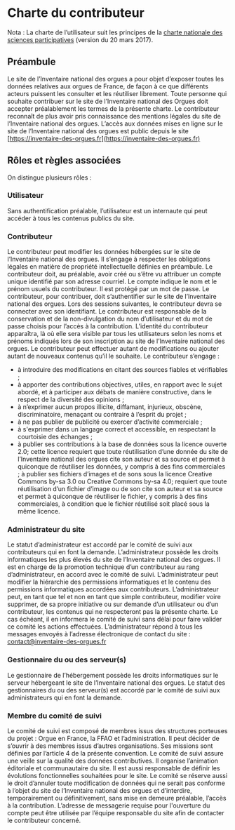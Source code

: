 # Charte du contributeur

Nota : La charte de l’utilisateur suit les principes de la [charte nationale des sciences participatives](https://www.science-ensemble.org/pdf/charte-francaise-des-sciences-et-recherches-participatives.pdf)
(version du 20 mars 2017).

## Préambule

Le site de l’Inventaire national des orgues a pour objet d’exposer toutes les données relatives aux orgues de France, de façon à ce que différents acteurs puissent les consulter et les réutiliser librement.
Toute personne qui souhaite contribuer sur le site de l’Inventaire national des Orgues doit accepter préalablement les termes de la présente charte.
Le contributeur reconnaît de plus avoir pris connaissance des mentions légales du site de l’Inventaire national des orgues.
L’accès aux données mises en ligne sur le site de l’Inventaire national des orgues est public depuis le site [https://inventaire-des-orgues.fr](https://inventaire-des-orgues.fr) 

## Rôles et règles associées
On distingue plusieurs rôles :

### Utilisateur
Sans authentification préalable, l’utilisateur est un internaute qui peut accéder à tous les contenus publics du site.

### Contributeur
Le contributeur peut modifier les données hébergées sur le site de l’Inventaire national des orgues.
Il s’engage à respecter les obligations légales en matière de propriété intellectuelle définies en préambule.
Le contributeur doit, au préalable, avoir créé ou s’être vu attribuer un compte unique identifié par son adresse courriel. Le compte indique le nom et le prénom usuels du contributeur. Il est protégé par un mot de passe. Le contributeur, pour contribuer, doit s’authentifier sur le site de l’Inventaire national des orgues. Lors des sessions suivantes, le contributeur devra se connecter avec son identifiant. Le contributeur est responsable de la conservation et de la non-divulgation du nom d’utilisateur et du mot de passe choisis pour l’accès à la contribution.
L’identité du contributeur apparaîtra, là où elle sera visible par tous les utilisateurs selon les noms et prénoms indiqués lors de son inscription au site de l’Inventaire national des orgues.
Le contributeur peut effectuer autant de modifications ou ajouter autant de nouveaux contenus qu’il le souhaite.
Le contributeur s’engage :
-	à introduire des modifications en citant des sources fiables et vérifiables ;
-	à apporter des contributions objectives, utiles, en rapport avec le sujet abordé, et à participer aux débats de manière constructive, dans le respect de la diversité des opinions ;
-	à n’exprimer aucun propos illicite, diffamant, injurieux, obscène, discriminatoire, menaçant ou contraire à l’esprit du projet ; 
-	à ne pas publier de publicité ou exercer d’activité commerciale ;
-	à s'exprimer dans un langage correct et accessible, en respectant la courtoisie des échanges ;
-	à publier ses contributions à la base de données sous la licence ouverte 2.0; cette licence requiert que toute réutilisation d’une donnée du site de l’Inventaire national des orgues cite son auteur et sa source et permet à quiconque de réutiliser les données, y compris à des fins commerciales ; à publier ses fichiers d’images et de sons sous la licence Creative Commons by-sa 3.0 ou Creative Commons by-sa 4.0; requiert que toute réutilisation d’un fichier d’image ou de son cite son auteur et sa source et permet à quiconque de réutiliser le fichier, y compris à des fins commerciales, à condition que le fichier réutilisé soit placé sous la même licence.

### Administrateur du site
Le statut d’administrateur est accordé par le comité de suivi aux contributeurs qui en font la demande. L’administrateur possède les droits informatiques les plus élevés du site de l’Inventaire national des orgues. Il est en charge de la promotion technique d’un contributeur au rang d’administrateur, en accord avec le comité de suivi. 
L’administrateur peut modifier la hiérarchie des permissions informatiques et le contenu des permissions informatiques accordées aux contributeurs.
L’administrateur peut, en tant que tel et non en tant que simple contributeur, modifier voire supprimer, de sa propre initiative ou sur demande d’un utilisateur ou d’un contributeur, les contenus qui ne respecteront pas la présente charte. Le cas échéant, il en informera le comité de suivi sans délai pour faire valider ce comité les actions effectuées.
L’administrateur répond à tous les messages envoyés à l’adresse électronique de contact du site : contact@inventaire-des-orgues.fr

### Gestionnaire du ou des serveur(s)
Le gestionnaire de l’hébergement possède les droits informatiques sur le serveur hébergeant le site de l’Inventaire national des orgues.
Le statut des gestionnaires du ou des serveur(s) est accordé par le comité de suivi aux administrateurs qui en font la demande.

### Membre du comité de suivi
Le comité de suivi est composé de membres issus des structures porteuses du projet : Orgue en France, la FFAO et l’administration. Il peut décider de s’ouvrir à des membres issus d’autres organisations.
Ses missions sont définies par l’article 4 de la présente convention. Le comité de suivi assure une veille sur la qualité des données contributives. Il organise l’animation éditoriale et communautaire du site. Il est aussi responsable de définir les évolutions fonctionnelles souhaitées pour le site. Le comité se réserve aussi le droit d’annuler toute modification de données qui ne serait pas conforme à l’objet du site de l’Inventaire national des orgues et d’interdire, temporairement ou définitivement, sans mise en demeure préalable, l’accès à la contribution.
L’adresse de messagerie requise pour l'ouverture du compte peut être utilisée par l’équipe responsable du site afin de contacter le contributeur concerné.

